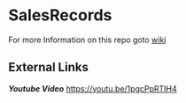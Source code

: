# SalesRecords

For more Information on this repo goto [wiki](https://github.com/progressivePRV/SalesRecords/wiki)

## **External Links**

**_Youtube Video_**
https://youtu.be/1pgcPpRTIH4
